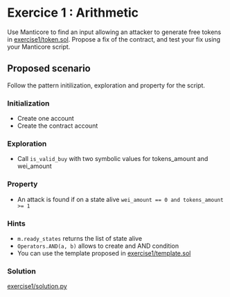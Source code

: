 
# Exercice 1 : Arithmetic

Use Manticore to find an input allowing an attacker to generate free tokens in [exercise1/token.sol](./exercise1/token.sol).
Propose a fix of the contract, and test your fix using your Manticore script.

## Proposed scenario

Follow the pattern initilization, exploration and property for the script.

### Initialization

- Create one account
- Create the contract account

### Exploration

- Call `is_valid_buy` with two symbolic values for tokens_amount and wei_amount

### Property

- An attack is found if on a state alive `wei_amount == 0 and tokens_amount >= 1`

### Hints

- `m.ready_states` returns the list of state alive
- `Operators.AND(a, b)` allows to create and AND condition
- You can use the template proposed in [exercise1/template.sol](./exercise1/template.sol)

### Solution

[exercise1/solution.py](./exercise1/solution.py)